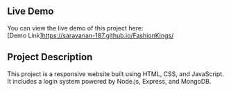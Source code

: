 ## Live Demo
You can view the live demo of this project here:  
[Demo Link]https://saravanan-187.github.io/FashionKings/
## Project Description
This project is a responsive website built using HTML, CSS, and JavaScript. It includes a login system powered by Node.js, Express, and MongoDB.
